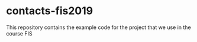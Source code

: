 # contacts-fis2019

This repository contains the example code for the project that we use in the course FIS